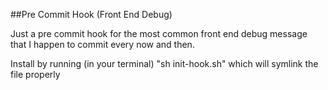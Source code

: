 ##Pre Commit Hook (Front End Debug)

Just a pre commit hook for the most common front end debug message that I happen to commit every now and then. 

Install by running (in your terminal) "sh  init-hook.sh" which will symlink the file properly 
